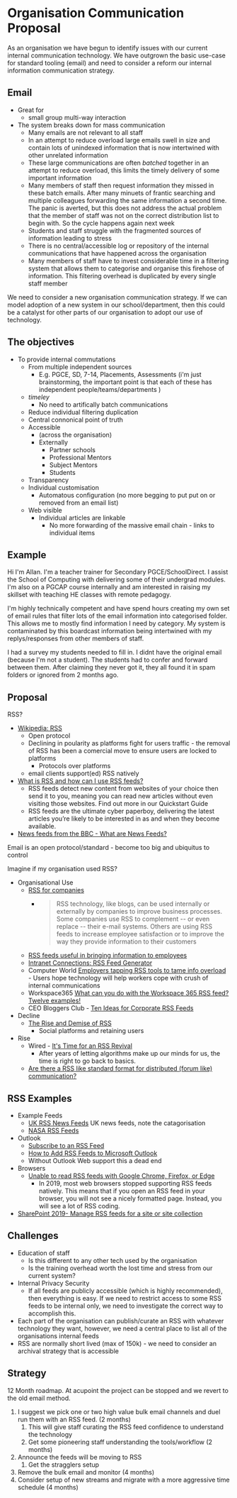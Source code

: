 Organisation Communication Proposal
===================================

As an organisation we have begun to identify issues with our current internal communication technology.
We have outgrown the basic use-case for standard tooling (email) and need to consider a reform our internal information communication strategy.

Email
-----

* Great for
    * small group multi-way interaction
* The system breaks down for mass communication
    * Many emails are not relevant to all staff
    * In an attempt to reduce overload large emails swell in size and contain lots of unindexed information that is now intertwined with other unrelated information
    * These large communications are often _batched_ together in an attempt to reduce overload, this limits the timely delivery of some important information
    * Many members of staff then request information they missed in these batch emails. After many minuets of frantic searching and multiple colleagues forwarding the same information a second time. The panic is averted, but this does not address the actual problem that the member of staff was not on the correct distribution list to begin with. So the cycle happens again next week
    * Students and staff struggle with the fragmented sources of information leading to stress
    * There is no central/accessible log or repository of the internal communications that have happened across the organisation
    * Many members of staff have to invest considerable time in a filtering system that allows them to categorise and organise this firehose of information. This filtering overhead is duplicated by every single staff member

We need to consider a new organisation communication strategy.
If we can model adoption of a new system in our school/department, then this could be a catalyst for other parts of our organisation to adopt our use of technology.


The objectives
--------------

* To provide internal commutations
    * From multiple independent sources
        * E.g. PGCE, SD, 7-14, Placements, Assessments (i'm just brainstorming, the important point is that each of these has independent people/teams/departments )
    * _timeley_
        * No need to artifically batch communications
    * Reduce individual filtering duplication
    * Central connonical point of truth
    * Accessible 
        * (across the organisation)
        * Externally
            * Partner schools
            * Professional Mentors
            * Subject Mentors
            * Students
    * Transparency
    * Individual customisation
        * Automatous configuration (no more begging to put put on or removed from an email list)
    * Web visible
        * Individual articles are linkable
            * No more forwarding of the massive email chain - links to individual items



Example
-------

Hi I'm Allan. I'm a teacher trainer for Secondary PGCE/SchoolDirect. I assist the School of Computing with delivering some of their undergrad modules. I'm also on a PGCAP course internally and am interested in raising my skillset with teaching HE classes with remote pedagogy.

I'm highly technically competent and have spend hours creating my own set of email rules that filter lots of the email information into categorised folder. This allows me to mostly find information I need by category. My system is contaminated by this boardcast information being intertwined with my replys/responses from other members of staff.

I had a survey my students needed to fill in. I didnt have the original email (because I'm not a student). The students had to confer and forward between them. After claiming they never got it, they all found it in spam folders or ignored from 2 months ago.

Proposal
--------

RSS?

* [Wikipedia: RSS](https://en.wikipedia.org/wiki/RSS)
    * Open protocol
    * Declining in poularity as platforms fight for users traffic - the removal of RSS has been a comercial move to ensure users are locked to platforms
        * Protocols over platforms
    * email clients support(ed) RSS natively
* [What is RSS and how can I use RSS feeds?](https://www.open.edu/openlearn/about-openlearn/rss-quickstart-guide)
    * RSS feeds detect new content from websites of your choice then send it to you, meaning you can read new articles without even visiting those websites. Find out more in our Quickstart Guide
    * RSS feeds are the ultimate cyber paperboy, delivering the latest articles you’re likely to be interested in as and when they become available.
* [News feeds from the BBC - What are News Feeds?](https://www.bbc.co.uk/news/10628494)

Email is an open protocol/standard - become too big and ubiquitus to control

Imagine if my organisation used RSS?
* Organisational Use
    * [RSS for companies](https://www.zdnet.com/article/rss-for-companies/)
        * > RSS technology, like blogs, can be used internally or externally by companies to improve business processes. Some companies use RSS to complement -- or even replace -- their e-mail systems. Others are using RSS feeds to increase employee satisfaction or to improve the way they provide information to their customers
    * [RSS feeds useful in bringing information to employees](https://www.prweek.com/article/1259223/rss-feeds-useful-bringing-information-employees)
    * [Intranet Connections: RSS Feed Generator](https://icthrive.com/blog/intranet-connections-rss-feed-generator/)
    * Computer World [Employers tapping RSS tools to tame info overload](https://www.computerworld.com/article/2539813/employers-tapping-rss-tools-to-tame-info-overload.html) - Users hope technology will help workers cope with crush of internal communications
    * Workspace365 [What can you do with the Workspace 365 RSS feed? Twelve examples!](https://workspace365.net/en/workspace-365-rss-feed-examples/)
    * CEO Bloggers Club - [Ten Ideas for Corporate RSS Feeds](https://prplanet.typepad.com/ceobloggers/2005/03/ten_ideas_for_c.html)
* Decline
    * [The Rise and Demise of RSS](https://www.vice.com/en/article/a3mm4z/the-rise-and-demise-of-rss)
        * Social platforms and retaining users
* Rise
    * Wired -  [It's Time for an RSS Revival](https://www.wired.com/story/rss-readers-feedly-inoreader-old-reader/)
        * After years of letting algorithms make up our minds for us, the time is right to go back to basics.
    * [Are there a RSS like standard format for distributed (forum like) communication?](https://stackoverflow.com/questions/32759823/are-there-a-rss-like-standard-format-for-distributed-forum-like-communication/32801575)

RSS Examples
------------

* Example Feeds
    * [UK RSS News Feeds](http://www.rssmix.com/uk-news-feeds) UK news feeds, note the catagorisation
    * [NASA RSS Feeds](https://www.nasa.gov/content/nasa-rss-feeds)
* Outlook
    * [Subscribe to an RSS Feed](https://support.microsoft.com/en-us/office/subscribe-to-an-rss-feed-73c6e717-7815-4594-98e5-81fa369e951c)
    * [How to Add RSS Feeds to Microsoft Outlook](https://www.groovypost.com/howto/add-rss-feeds-microsoft-outlook/)
    * Without Outlook Web support this a dead end
* Browsers
    * [Unable to read RSS feeds with Google Chrome, Firefox, or Edge](https://pmhelpdesk.zendesk.com/hc/en-us/articles/360034114693-Unable-to-read-RSS-feeds-with-Google-Chrome-Firefox-or-Edge)
        * In 2019, most web browsers stopped supporting RSS feeds natively. This means that if you open an RSS feed in your browser, you will not see a nicely formatted page. Instead, you will see a lot of RSS coding.
* [SharePoint 2019- Manage RSS feeds for a site or site collection](https://support.microsoft.com/en-us/office/manage-rss-feeds-for-a-site-or-site-collection-51d1b886-6425-40d0-8fe4-160b2b2d0c47)


Challenges
----------

* Education of staff
    * Is this different to any other tech used by the organisation
    * Is the training overhead worth the lost time and stress from our current system?
* Internal Privacy Security
    * If all feeds are publicly accessible (which is highly recommended), then everything is easy. If we need to restrict access to some RSS feeds to be internal only, we need to investigate the correct way to accomplish this.
* Each part of the organisation can publish/curate an RSS with whatever technology they want, however, we need a central place to list all of the organisations internal feeds
* RSS are normally short lived (max of 150k) - we need to consider an archival strategy that is accessible

Strategy
--------

12 Month roadmap. At acupoint the project can be stopped and we revert to the old email method.

1. I suggest we pick one or two high value bulk email channels and duel run them with an RSS feed. (2 months)
    1. This will give staff curating the RSS feed confidence to understand the technology
    2. Get some pioneering staff understanding the tools/workflow (2 months)
2. Announce the feeds will be moving to RSS
    1. Get the stragglers setup
3. Remove the bulk email and monitor (4 months)
4. Consider setup of new streams and migrate with a more aggressive time schedule (4 months)
